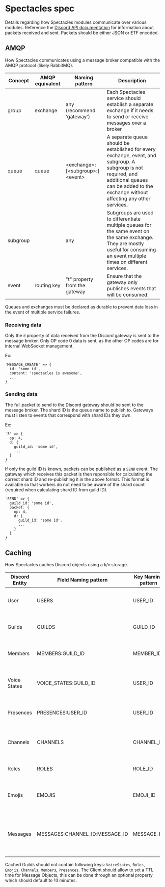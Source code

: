 # Spectacles spec

Details regarding how Spectacles modules communicate over various modules. Reference the [Discord API documentation](https://discordapp.com/developers/docs/topics/gateway#payloads) for information about packets received and sent. Packets should be either JSON or ETF encoded.

## AMQP

How Spectacles communicates using a message broker compatible with the AMQP protocol (likely RabbitMQ).

| Concept  | AMQP equivalent | Naming pattern                  | Description                                                                                                                                                                                          |
|----------|-----------------|---------------------------------|------------------------------------------------------------------------------------------------------------------------------------------------------------------------------------------------------|
| group    | exchange        | any (recommend 'gateway')       | Each Spectacles service should establish a separate exchange if it needs to send or receive messages over a broker                                                                                   |
| queue    | queue           | \<exchange\>:\[\<subgroup\>:\]\<event\> | A separate queue should be established for every exchange, event, and subgroup. A subgroup is not required, and additional queues can be added to the exchange without affecting any other services. |
| subgroup |                 | any                             | Subgroups are used to differentiate multiple queues for the same event on the same exchange. They are mostly useful for consuming an event multiple times on different services.                     |
| event    | routing key     | "t" property from the gateway   | Ensure that the gateway only publishes events that will be consumed.                                                                                                                                 |

Queues and exchanges must be declared as durable to prevent data loss in the event of multiple service failures.

### Receiving data

Only the `d` property of data received from the Discord gateway is sent to the message broker. Only OP code 0 data is sent, as the other OP codes are for internal WebSocket management.

Ex:

```
'MESSAGE_CREATE' => {
  id: 'some id',
  content: 'spectacles is awesome',
  ...
}
```

### Sending data

The full packet to send to the Discord gateway should be sent to the message broker. The shard ID is the queue name to publish to. Gateways must listen to events that correspond with shard IDs they own.

Ex:

```
'3' => {
  op: 4,
  d: {
    guild_id: 'some id',
    ...
  }
}
```

If only the guild ID is known, packets can be published as a `SEND` event. The gateway which receives this packet is then reponsible for calculating the correct shard ID and re-publishing it in the above format. This format is available so that workers do not need to be aware of the shard count (required when calculating shard ID from guild ID).

```
'SEND' => {
  guild_id: 'some id',
  packet: {
    op: 4,
    d: {
      guild_id: 'some id',
      ...
    }
  }
}
```

## Caching

How Spectacles caches Discord objects using a k/v storage.

| Discord Entity | Field Naming pattern           | Key Naming pattern | Type                               | Description                                          |
|----------------|--------------------------------|--------------------|------------------------------------|------------------------------------------------------|
| User           | USERS                          | USER_ID            | Hashmap                            | Discord Users stored by ID                           |
| Guilds         | GUILDS                         | GUILD_ID           | Hashmap                            | Discord Guilds stored by ID.                         |
| Members        | MEMBERS:GUILD_ID               | MEMBER_ID          | Hashmap per Guild                  | Discord Members stored by ID.                        |
| Voice States   | VOICE_STATES:GUILD_ID          | USER_ID            | Hashmap per Guild                  | Discord Voice States stored by User ID.              |
| Presences      | PRESENCES:USER_ID              | USER_ID            | Hashmap                            | Discord Presences stored by User ID.                 |
| Channels       | CHANNELS                       | CHANNEL_ID         | Hashmap, Set per Guild storing IDs | Channels stored by Channel ID.                       |
| Roles          | ROLES                          | ROLE_ID            | Hashmap per Guild                  | Guild Roles stored by Role ID.                       |
| Emojis         | EMOJIS                         | EMOJI_ID           | Hashmap                            | Guild Emojis stored by either Emoji ID.              |
| Messages       | MESSAGES:CHANNEL_ID:MESSAGE_ID | MESSAGE_ID         | Key                                | Channel Messages stored by Channel ID & Messages ID. |

Cached Guilds should not contain following keys: `VoiceStates`, `Roles`, `Emojis`, `Channels`, `Members`, `Presences`.
The Client should allow to set a TTL time for Message Objects, this can be done through an optional property which should default to 10 minutes.